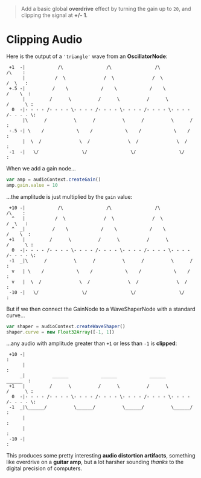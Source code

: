 > Add a basic global **overdrive** effect by turning the gain up to `20`, and clipping the signal at **+/- 1**.

# Clipping Audio

Here is the output of a `'triangle'` wave from an **OscillatorNode**:

```
 +1  -|            /\                /\                /\                /\    :
      |           /  \              /  \              /  \              /  \   :
 +.5 -|          /    \            /    \            /    \            /    \  :
      |         /      \          /      \          /      \          /      \ :
  0  -|- - - - /- - - - \- - - - /- - - - \- - - - /- - - - \- - - - /- - - - \:
      |\      /          \      /          \      /          \      /          :
 -.5 -| \    /            \    /            \    /            \    /           :
      |  \  /              \  /              \  /              \  /            :
 -1  -|   \/                \/                \/                \/             :
```

When we add a gain node...

```js
var amp = audioContext.createGain()
amp.gain.value = 10
```

...the amplitude is just multiplied by the `gain` value:

```
 +10 -|            /\                /\                /\                /\    :
  ^   |           /  \              /  \              /  \              /  \   :
  ^  _|          /    \            /    \            /    \            /    \  :
 +1   |         /      \          /      \          /      \          /      \ :
  0  -|- - - - /- - - - \- - - - /- - - - \- - - - /- - - - \- - - - /- - - - \:
 -1  _|\      /          \      /          \      /          \      /          :
  v   | \    /            \    /            \    /            \    /           :
  v   |  \  /              \  /              \  /              \  /            :
 -10 -|   \/                \/                \/                \/             :
```

But if we then connect the GainNode to a WaveShaperNode with a standard curve...

```js
var shaper = audioContext.createWaveShaper()
shaper.curve = new Float32Array([-1, 1])
```

...any audio with amplitude greater than `+1` or less than `-1` is **clipped**:

```
 +10 -|                                                                        :
      |                                                                        :
     _|          ______            ______            ______            ______  :
 +1   |         /      \          /      \          /      \          /      \ :
  0  -|- - - - /- - - - \- - - - /- - - - \- - - - /- - - - \- - - - /- - - - \:
 -1  _|\______/          \______/          \______/          \______/          :
      |                                                                        :
      |                                                                        :
 -10 -|                                                                        :
```

This produces some pretty interesting **audio distortion artifacts**, something like overdrive on a **guitar amp**, but a lot harsher sounding _thanks_ to the digital precision of computers.